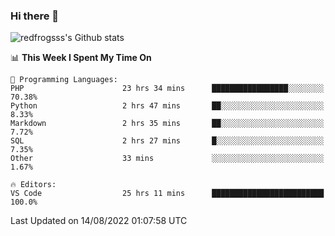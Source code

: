 ### Hi there 👋

<img src="https://github-readme-stats.vercel.app/api?username=redfrogsss&show_icons=true" alt="redfrogsss's Github stats"></img>

<!--START_SECTION:waka-->
📊 **This Week I Spent My Time On** 

```text
💬 Programming Languages: 
PHP                      23 hrs 34 mins      █████████████████░░░░░░░░   70.38% 
Python                   2 hrs 47 mins       ██░░░░░░░░░░░░░░░░░░░░░░░   8.33% 
Markdown                 2 hrs 35 mins       ██░░░░░░░░░░░░░░░░░░░░░░░   7.72% 
SQL                      2 hrs 27 mins       █░░░░░░░░░░░░░░░░░░░░░░░░   7.35% 
Other                    33 mins             ░░░░░░░░░░░░░░░░░░░░░░░░░   1.67%

🔥 Editors: 
VS Code                  25 hrs 11 mins      █████████████████████████   100.0%

```


 Last Updated on 14/08/2022 01:07:58 UTC
<!--END_SECTION:waka-->